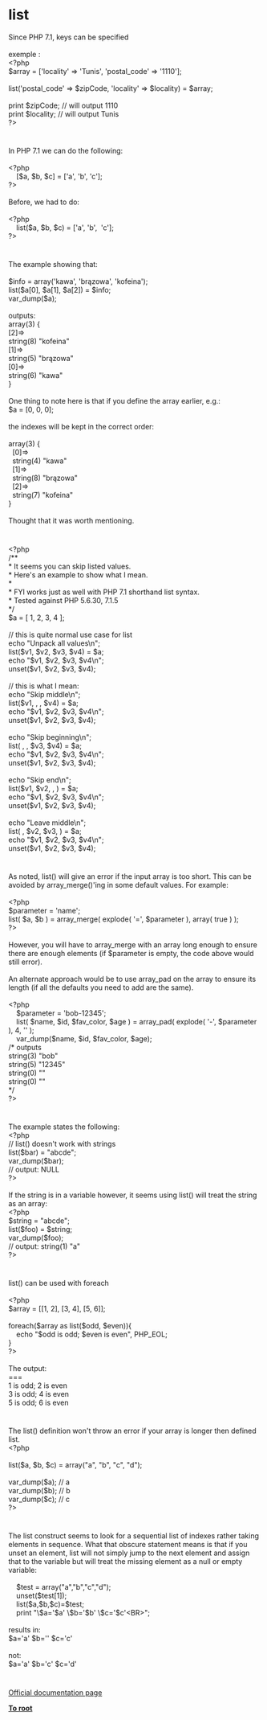 # list




<div class="phpcode"><span class="html">
Since PHP 7.1, keys can be specified<br><br>exemple : <br><span class="default">&lt;?php <br>$array </span><span class="keyword">= [</span><span class="string">&apos;locality&apos; </span><span class="keyword">=&gt; </span><span class="string">&apos;Tunis&apos;</span><span class="keyword">, </span><span class="string">&apos;postal_code&apos; </span><span class="keyword">=&gt; </span><span class="string">&apos;1110&apos;</span><span class="keyword">];<br><br>list(</span><span class="string">&apos;postal_code&apos; </span><span class="keyword">=&gt; </span><span class="default">$zipCode</span><span class="keyword">, </span><span class="string">&apos;locality&apos; </span><span class="keyword">=&gt; </span><span class="default">$locality</span><span class="keyword">) = </span><span class="default">$array</span><span class="keyword">;<br><br>print </span><span class="default">$zipCode</span><span class="keyword">; </span><span class="comment">// will output 1110<br></span><span class="keyword">print </span><span class="default">$locality</span><span class="keyword">; </span><span class="comment">// will output Tunis<br> </span><span class="default">?&gt;</span>
</span>
</div>
  

#


<div class="phpcode"><span class="html">
In PHP 7.1 we can do the following:<br><br><span class="default">&lt;?php<br>&#xA0; &#xA0; </span><span class="keyword">[</span><span class="default">$a</span><span class="keyword">, </span><span class="default">$b</span><span class="keyword">, </span><span class="default">$c</span><span class="keyword">] = [</span><span class="string">&apos;a&apos;</span><span class="keyword">, </span><span class="string">&apos;b&apos;</span><span class="keyword">, </span><span class="string">&apos;c&apos;</span><span class="keyword">];<br></span><span class="default">?&gt;<br></span><br>Before, we had to do:<br><br><span class="default">&lt;?php<br>&#xA0; &#xA0; </span><span class="keyword">list(</span><span class="default">$a</span><span class="keyword">, </span><span class="default">$b</span><span class="keyword">, </span><span class="default">$c</span><span class="keyword">) = [</span><span class="string">&apos;a&apos;</span><span class="keyword">, </span><span class="string">&apos;b&apos;</span><span class="keyword">,&#xA0; </span><span class="string">&apos;c&apos;</span><span class="keyword">];<br></span><span class="default">?&gt;</span>
</span>
</div>
  

#


<div class="phpcode"><span class="html">
The example showing that:<br><br>$info = array(&apos;kawa&apos;, &apos;br&#x105;zowa&apos;, &apos;kofeina&apos;);<br>list($a[0], $a[1], $a[2]) = $info;<br>var_dump($a);<br><br>outputs:<br>array(3) {<br>[2]=&gt;<br>string(8) &quot;kofeina&quot;<br>[1]=&gt;<br>string(5) &quot;br&#x105;zowa&quot;<br>[0]=&gt;<br>string(6) &quot;kawa&quot;<br>}<br><br>One thing to note here is that if you define the array earlier, e.g.:<br>$a = [0, 0, 0];<br><br>the indexes will be kept in the correct order:<br><br>array(3) {<br>&#xA0; [0]=&gt;<br>&#xA0; string(4) &quot;kawa&quot;<br>&#xA0; [1]=&gt;<br>&#xA0; string(8) &quot;br&#x105;zowa&quot;<br>&#xA0; [2]=&gt;<br>&#xA0; string(7) &quot;kofeina&quot;<br>}<br><br>Thought that it was worth mentioning.</span>
</div>
  

#


<div class="phpcode"><span class="html">
<span class="default">&lt;?php<br></span><span class="comment">/**<br> * It seems you can skip listed values.<br> * Here&apos;s an example to show what I mean.<br> *<br> * FYI works just as well with PHP 7.1 shorthand list syntax.<br> * Tested against PHP 5.6.30, 7.1.5<br> */<br></span><span class="default">$a </span><span class="keyword">= [ </span><span class="default">1</span><span class="keyword">, </span><span class="default">2</span><span class="keyword">, </span><span class="default">3</span><span class="keyword">, </span><span class="default">4 </span><span class="keyword">];<br><br></span><span class="comment">// this is quite normal use case for list<br></span><span class="keyword">echo </span><span class="string">&quot;Unpack all values\n&quot;</span><span class="keyword">;<br>list(</span><span class="default">$v1</span><span class="keyword">, </span><span class="default">$v2</span><span class="keyword">, </span><span class="default">$v3</span><span class="keyword">, </span><span class="default">$v4</span><span class="keyword">) = </span><span class="default">$a</span><span class="keyword">;<br>echo </span><span class="string">&quot;</span><span class="default">$v1</span><span class="string">, </span><span class="default">$v2</span><span class="string">, </span><span class="default">$v3</span><span class="string">, </span><span class="default">$v4</span><span class="string">\n&quot;</span><span class="keyword">;<br>unset(</span><span class="default">$v1</span><span class="keyword">, </span><span class="default">$v2</span><span class="keyword">, </span><span class="default">$v3</span><span class="keyword">, </span><span class="default">$v4</span><span class="keyword">);<br><br></span><span class="comment">// this is what I mean:<br></span><span class="keyword">echo </span><span class="string">&quot;Skip middle\n&quot;</span><span class="keyword">;<br>list(</span><span class="default">$v1</span><span class="keyword">, , , </span><span class="default">$v4</span><span class="keyword">) = </span><span class="default">$a</span><span class="keyword">;<br>echo </span><span class="string">&quot;</span><span class="default">$v1</span><span class="string">, </span><span class="default">$v2</span><span class="string">, </span><span class="default">$v3</span><span class="string">, </span><span class="default">$v4</span><span class="string">\n&quot;</span><span class="keyword">;<br>unset(</span><span class="default">$v1</span><span class="keyword">, </span><span class="default">$v2</span><span class="keyword">, </span><span class="default">$v3</span><span class="keyword">, </span><span class="default">$v4</span><span class="keyword">);<br><br>echo </span><span class="string">&quot;Skip beginning\n&quot;</span><span class="keyword">;<br>list( , , </span><span class="default">$v3</span><span class="keyword">, </span><span class="default">$v4</span><span class="keyword">) = </span><span class="default">$a</span><span class="keyword">;<br>echo </span><span class="string">&quot;</span><span class="default">$v1</span><span class="string">, </span><span class="default">$v2</span><span class="string">, </span><span class="default">$v3</span><span class="string">, </span><span class="default">$v4</span><span class="string">\n&quot;</span><span class="keyword">;<br>unset(</span><span class="default">$v1</span><span class="keyword">, </span><span class="default">$v2</span><span class="keyword">, </span><span class="default">$v3</span><span class="keyword">, </span><span class="default">$v4</span><span class="keyword">);<br><br>echo </span><span class="string">&quot;Skip end\n&quot;</span><span class="keyword">;<br>list(</span><span class="default">$v1</span><span class="keyword">, </span><span class="default">$v2</span><span class="keyword">, , ) = </span><span class="default">$a</span><span class="keyword">;<br>echo </span><span class="string">&quot;</span><span class="default">$v1</span><span class="string">, </span><span class="default">$v2</span><span class="string">, </span><span class="default">$v3</span><span class="string">, </span><span class="default">$v4</span><span class="string">\n&quot;</span><span class="keyword">;<br>unset(</span><span class="default">$v1</span><span class="keyword">, </span><span class="default">$v2</span><span class="keyword">, </span><span class="default">$v3</span><span class="keyword">, </span><span class="default">$v4</span><span class="keyword">);<br><br>echo </span><span class="string">&quot;Leave middle\n&quot;</span><span class="keyword">;<br>list( , </span><span class="default">$v2</span><span class="keyword">, </span><span class="default">$v3</span><span class="keyword">, ) = </span><span class="default">$a</span><span class="keyword">;<br>echo </span><span class="string">&quot;</span><span class="default">$v1</span><span class="string">, </span><span class="default">$v2</span><span class="string">, </span><span class="default">$v3</span><span class="string">, </span><span class="default">$v4</span><span class="string">\n&quot;</span><span class="keyword">;<br>unset(</span><span class="default">$v1</span><span class="keyword">, </span><span class="default">$v2</span><span class="keyword">, </span><span class="default">$v3</span><span class="keyword">, </span><span class="default">$v4</span><span class="keyword">);</span>
</span>
</div>
  

#


<div class="phpcode"><span class="html">
As noted, list() will give an error if the input array is too short. This can be avoided by array_merge()&apos;ing in some default values. For example:<br><br><span class="default">&lt;?php<br>$parameter </span><span class="keyword">= </span><span class="string">&apos;name&apos;</span><span class="keyword">;<br>list( </span><span class="default">$a</span><span class="keyword">, </span><span class="default">$b </span><span class="keyword">) = </span><span class="default">array_merge</span><span class="keyword">( </span><span class="default">explode</span><span class="keyword">( </span><span class="string">&apos;=&apos;</span><span class="keyword">, </span><span class="default">$parameter </span><span class="keyword">), array( </span><span class="default">true </span><span class="keyword">) );<br></span><span class="default">?&gt;<br></span><br>However, you will have to array_merge with an array long enough to ensure there are enough elements (if $parameter is empty, the code above would still error).<br><br>An alternate approach would be to use array_pad on the array to ensure its length (if all the defaults you need to add are the same).<br><br><span class="default">&lt;?php<br>&#xA0; &#xA0; $parameter </span><span class="keyword">= </span><span class="string">&apos;bob-12345&apos;</span><span class="keyword">;<br>&#xA0; &#xA0; list( </span><span class="default">$name</span><span class="keyword">, </span><span class="default">$id</span><span class="keyword">, </span><span class="default">$fav_color</span><span class="keyword">, </span><span class="default">$age </span><span class="keyword">) = </span><span class="default">array_pad</span><span class="keyword">( </span><span class="default">explode</span><span class="keyword">( </span><span class="string">&apos;-&apos;</span><span class="keyword">, </span><span class="default">$parameter </span><span class="keyword">), </span><span class="default">4</span><span class="keyword">, </span><span class="string">&apos;&apos; </span><span class="keyword">);<br>&#xA0; &#xA0; </span><span class="default">var_dump</span><span class="keyword">(</span><span class="default">$name</span><span class="keyword">, </span><span class="default">$id</span><span class="keyword">, </span><span class="default">$fav_color</span><span class="keyword">, </span><span class="default">$age</span><span class="keyword">);<br></span><span class="comment">/* outputs<br>string(3) &quot;bob&quot;<br>string(5) &quot;12345&quot;<br>string(0) &quot;&quot;<br>string(0) &quot;&quot;<br>*/<br></span><span class="default">?&gt;</span>
</span>
</div>
  

#


<div class="phpcode"><span class="html">
The example states the following:<br><span class="default">&lt;?php<br></span><span class="comment">// list() doesn&apos;t work with strings<br></span><span class="keyword">list(</span><span class="default">$bar</span><span class="keyword">) = </span><span class="string">&quot;abcde&quot;</span><span class="keyword">;<br></span><span class="default">var_dump</span><span class="keyword">(</span><span class="default">$bar</span><span class="keyword">); <br></span><span class="comment">// output: NULL<br></span><span class="default">?&gt;<br></span><br>If the string is in a variable however, it seems using list() will treat the string as an array:<br><span class="default">&lt;?php<br>$string </span><span class="keyword">= </span><span class="string">&quot;abcde&quot;</span><span class="keyword">;<br>list(</span><span class="default">$foo</span><span class="keyword">) = </span><span class="default">$string</span><span class="keyword">;<br></span><span class="default">var_dump</span><span class="keyword">(</span><span class="default">$foo</span><span class="keyword">);<br></span><span class="comment">// output: string(1) &quot;a&quot;<br></span><span class="default">?&gt;</span>
</span>
</div>
  

#


<div class="phpcode"><span class="html">
list() can be used with foreach<br><br><span class="default">&lt;?php<br>$array </span><span class="keyword">= [[</span><span class="default">1</span><span class="keyword">, </span><span class="default">2</span><span class="keyword">], [</span><span class="default">3</span><span class="keyword">, </span><span class="default">4</span><span class="keyword">], [</span><span class="default">5</span><span class="keyword">, </span><span class="default">6</span><span class="keyword">]];<br><br>foreach(</span><span class="default">$array </span><span class="keyword">as list(</span><span class="default">$odd</span><span class="keyword">, </span><span class="default">$even</span><span class="keyword">)){<br>&#xA0; &#xA0; echo </span><span class="string">&quot;</span><span class="default">$odd</span><span class="string"> is odd; </span><span class="default">$even</span><span class="string"> is even&quot;</span><span class="keyword">, </span><span class="default">PHP_EOL</span><span class="keyword">;<br>}<br></span><span class="default">?&gt;<br></span><br>The output:<br>===<br>1 is odd; 2 is even<br>3 is odd; 4 is even<br>5 is odd; 6 is even</span>
</div>
  

#


<div class="phpcode"><span class="html">
The list() definition won&apos;t throw an error if your array is longer then defined list. <br><span class="default">&lt;?php<br><br></span><span class="keyword">list(</span><span class="default">$a</span><span class="keyword">, </span><span class="default">$b</span><span class="keyword">, </span><span class="default">$c</span><span class="keyword">) = array(</span><span class="string">&quot;a&quot;</span><span class="keyword">, </span><span class="string">&quot;b&quot;</span><span class="keyword">, </span><span class="string">&quot;c&quot;</span><span class="keyword">, </span><span class="string">&quot;d&quot;</span><span class="keyword">);<br><br></span><span class="default">var_dump</span><span class="keyword">(</span><span class="default">$a</span><span class="keyword">); </span><span class="comment">// a<br></span><span class="default">var_dump</span><span class="keyword">(</span><span class="default">$b</span><span class="keyword">); </span><span class="comment">// b<br></span><span class="default">var_dump</span><span class="keyword">(</span><span class="default">$c</span><span class="keyword">); </span><span class="comment">// c<br></span><span class="default">?&gt;</span>
</span>
</div>
  

#


<div class="phpcode"><span class="html">
The list construct seems to look for a sequential list of indexes rather taking elements in sequence. What that obscure statement means is that if you unset an element, list will not simply jump to the next element and assign that to the variable but will treat the missing element as a null or empty variable:<br><br>&#xA0; &#xA0; $test = array(&quot;a&quot;,&quot;b&quot;,&quot;c&quot;,&quot;d&quot;);<br>&#xA0; &#xA0; unset($test[1]);<br>&#xA0; &#xA0; list($a,$b,$c)=$test;<br>&#xA0; &#xA0; print &quot;\$a=&apos;$a&apos; \$b=&apos;$b&apos; \$c=&apos;$c&apos;&lt;BR&gt;&quot;;<br><br>results in:<br>$a=&apos;a&apos; $b=&apos;&apos; $c=&apos;c&apos;<br><br>not:<br>$a=&apos;a&apos; $b=&apos;c&apos; $c=&apos;d&apos;</span>
</div>
  

#

[Official documentation page](https://www.php.net/manual/en/function.list.php)

**[To root](/README.md)**